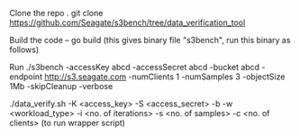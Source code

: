 Clone the repo .
git clone https://github.com/Seagate/s3bench/tree/data_verification_tool

Build the code – 
go build (this gives binary file "s3bench", run this binary as follows)

Run ./s3bench -accessKey abcd -accessSecret abcd -bucket abcd -endpoint http://s3.seagate.com -numClients 1 -numSamples 3 -objectSize 1Mb -skipCleanup -verbose 

./data_verify.sh -K <access_key> -S <access_secret> -b <bucketname> -w <workload_type> -i <no. of iterations> -s <no. of samples> -c <no. of clients>  (to run wrapper script)
